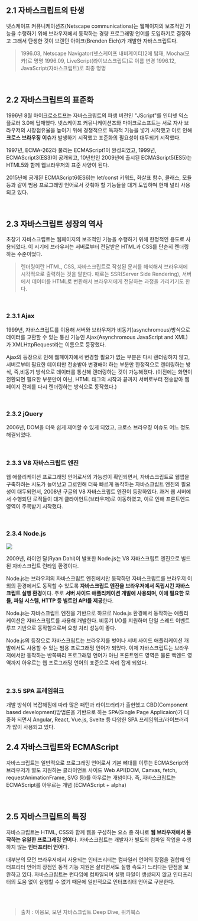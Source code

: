## 2.1 자바스크립트의 탄생

넷스케이프 커퓨니케이션즈(Netscape communications)는 웹페이지의 보조적인 기능을 수행하기 위해 브라우저에서 동작하는 경량 프로그래밍 언어를 도입하기로 결정하고 그래서 탄생한 것이 브렌던 아이크(Brenden Eich)가 개발한 자바스크립트다.

> 	1996.03, Netscape Navigator(넷스케이프 내비게이터)2에 탑재, Mocha(모카)로 명명
	1996.09, LiveScript(라이브스크립트)로 이름 변경
	1996.12, JavaScript(자바스크립트)로 최종 명명

<br>

## 2.2 자바스크립트의 표준화

1996년 8월 마이크로소트프는 자바스크립트의 파생 버전인 "JScript"를 인터넷 익스플로러 3.0에 탑재했다. 넷스케이프 커뮤니케이션즈와 마이크로소프트는 서로 자사 브라우저의 시장점유율을 높이기 위해 경쟁적으로 독자적 기능을 넣기 시작했고 이로 인해 **크로스 브라우징 이슈**가 발생하기 시작했고 표준화의 필요성이 대두되기 시작했다.

1997년, ECMA-262라 불리는 ECMAScript1이 완성되었고, 1999년, ECMAScript3(ES3)이 공개되고, 10년만인 2009년에 출시된 ECMAScript5(ES5)는 HTML5와 함께 웹브라우저의 표준 사양이 된다.

2015년에 공개된 ECMAScript6(ES6)는 let/const 키워드, 화살표 함수, 클래스, 모듈 등과 같이 범용 프로그래밍 언어로서 갖춰야 할 기능들을 대거 도입하며 현재 널리 사용되고 있다.

<br>

## 2.3 자바스크립트 성장의 역사

초창기 자바스크립트는 웹페이지의 보조적인 기능을 수행하기 위해 한정적인 용도로 사용되었다. 이 시기에 브라우저는 서버로부터 전달받은 HTML과 CSS를 단순히 렌더링하는 수준이었다.

> 렌더링이란 HTML, CSS, 자바스크립트로 작성된 문서를 해석해서 브라우저에 시각적으로 출력하는 것을 말한다. 때로는 SSR(Server Side Rendering), 서버에서 데이터를 HTML로 변환해서 브라우저에게 전달하는 과정을 가리키기도 한다.


<br>

### 2.3.1 Ajax

1999년, 자바스크립트를 이용해 서버와 브라우저가 비동기(asynchromous)방식으로 데이터를 교환할 수 있는 통신 기능인 Ajax(Asynchromous JavaScript and XML)가 XMLHttpRequest라는 이름으로 등장했다.

Ajax의 등장으로 인해 웹페이지에서 변경할 필요가 없는 부분은 다시 렌더링하지 않고, 서버로부터 필요한 데이터만 전송받아 변경해야 하는 부분만 한정적으로 렌더링하는 방식, 즉,비동기 방식으로 데이터를 통신해 렌더링하는 것이 가능해졌다. (이전에는 화면이 전환되면 필요한 부분만이 아닌, HTML 태그의 시작과 끝까지 서버로부터 전송받아 웹페이지 전체를 다시 렌더링하는 방식으로 동작했다.)

<br>

### 2.3.2 jQuery

2006년, DOM을 더욱 쉽게 제어할 수 있게 되었고, 크로스 브라우징 이슈도 어느 정도 해결되었다.

<br>

### 2.3.3 V8 자바스크립트 엔진
웹 애플리케이션 프로그래밍 언어로서의 가능성이 확인되면서, 자바스크립트로 웹앱을 구축하려는 시도가 늘어났고 그로인해 더욱 빠르게 동작하는 자바스크립트 엔진의 필요성이 대두되면서, 2008년 구글의 V8 자바스크립트 엔진이 등장하였다. 과거 웹 서버에서 수행되던 로직들이 대거 클라이언트(브라우저)로 이동하였고, 이로 인해 프론트엔드 영역이 주목받기 시작했다.

<br>

### 2.3.4 Node.js

![](https://velog.velcdn.com/images/wlals4264/post/48cbd92d-c1da-4367-abfc-3b7ada19bf55/image.png)


2009년, 라이언 달(Ryan Dahl)이 발표한 Node.js는 V8 자바스크립트 엔진으로 빌드된 자바스크립트 런타임 환경이다.

Node.js는 브라우저의 자바스크립트 엔진에서만 동작하던 자바스크립트를 브라우저 이외의 환경에서도 동작할 수 있도록 **자바스크립트 엔진을 브라우저에서 독립시킨 자바스크립트 실행 환경**이다. 주로 **서버 사이드 애플리케이션 개발에 사용되며, 이에 필요한 모듈, 파일 시스템, HTTP 등 빌트인 API를 제공**한다.

Node.js는 자바스크립트 엔진을 기반으로 하므로 Node.js 환경에서 동작하는 애플리케이션은 자바스크립트를 사용해 개발한다. 비동기 I/O를 지원하며 단일 스레드 이벤트 루프 기반으로 동작함으로써 요청 처리 성능이 좋다.

Node.js의 등장으로 자바스크립트는 브라우저를 벗어나 서버 사이드 애플리케이션 개발에서도 사용할 수 있는 범용 프로그래밍 언어가 되었다. 이제 자바스크립트는 브라우저에서만 동작하는 반쪽짜리 프로그래밍 언어가 아닌 프론트엔드 영역은 물론 백엔드 영역까지 아우르는 웹 프로그래밍 언어의 표준으로 자리 잡게 되었다.

<br>

### 2.3.5 SPA 프레임워크

개발 방식이 복잡해짐에 따라 많은 패턴과 라이브러리가 출현했고 CBD(Component based development)방법론을 기반으로 하는 SPA(Single Page Applicaion)가 대중화 되면서 Angular, React, Vue.js, Svelte 등 다양한 SPA 프레임워크/라이브러리가 많이 사용되고 있다.
<br>

## 2.4 자바스크립트와 ECMAScript

자바스크립트는 일반적으로 프로그래밍 언어로서 기본 뼈대를 이루는 ECMAScript와 브라우저가 별도 지원하는 클라이언트 사이드 Web API(DOM, Canvas, fetch, requestAnimationFrame, SVG 등)를 아우르는 개념이다. 즉, 자바스크립트는 ECMAScript를 아우르는 개념 (ECMAScript + alpha)

<br>

## 2.5 자바스크립트의 특징
자바스크립트는 HTML, CSS와 함께 웹을 구성하는 요소 중 하나로 **웹 브라우저에서 동작하는 유일한 프로그래밍 언어**다. 자바스크립트는 개발자가 별도의 컴파일 작업을 수행하지 않는 **인터프리터 언어**다. 

대부분의 모던 브라우저에서 사용되는 인터프리터는 컴파일러 언어의 장점을 결합해 인터프리터 언어의 장점인 동적 기능 지원은 살리면서도 실행 속도가 느리다는 단점을 보완하고 있다. 자바스크립트는 런타임에 컴파일되며 실행 파일이 생성되지 않고 인터프리터의 도움 없이 실행할 수 없기 때문에 일반적으로 인터프리터 언어로 구분한다. 

<br>
<br>

> 	출처 : 이웅모, 모던 자바스크립트 Deep Dive, 위키북스
